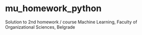 # mu_homework_python
Solution to 2nd homework / course Machine Learning, Faculty of Organizational Sciences, Belgrade

